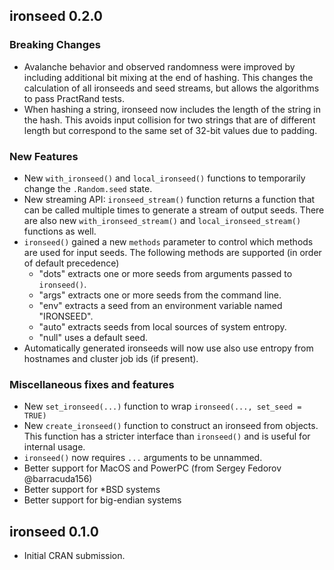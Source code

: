 ## ironseed 0.2.0

### Breaking Changes

* Avalanche behavior and observed randomness were improved by including
  additional bit mixing at the end of hashing. This changes the calculation of
  all ironseeds and seed streams, but allows the algorithms to pass PractRand
  tests.
* When hashing a string, ironseed now includes the length of the string in
  the hash. This avoids input collision for two strings that are of different
  length but correspond to the same set of 32-bit values due to padding.

### New Features

* New `with_ironseed()` and `local_ironseed()` functions to temporarily change
  the `.Random.seed` state.
* New streaming API: `ironseed_stream()` function returns a function that can be
  called multiple times to generate a stream of output seeds. There are also new
  `with_ironseed_stream()` and `local_ironseed_stream()` functions as well.
* `ironseed()` gained a new `methods` parameter to control which methods are
  used for input seeds. The following methods are supported (in order of default precedence)
  - "dots" extracts one or more seeds from arguments passed to `ironseed()`.
  - "args" extracts one or more seeds from the command line.
  - "env" extracts a seed from an environment variable named "IRONSEED".
  - "auto" extracts seeds from local sources of system entropy.
  - "null" uses a default seed.
* Automatically generated ironseeds will now use also use entropy from hostnames
  and cluster job ids (if present).

### Miscellaneous fixes and features

* New `set_ironseed(...)` function to wrap `ironseed(..., set_seed = TRUE)`
* New `create_ironseed()` function to construct an ironseed from objects. This
  function has a stricter interface than `ironseed()` and is useful for internal
  usage.
* `ironseed()` now requires `...` arguments to be unnammed.
* Better support for MacOS and PowerPC (from Sergey Fedorov @barracuda156)
* Better support for \*BSD systems
* Better support for big-endian systems

## ironseed 0.1.0

* Initial CRAN submission.
